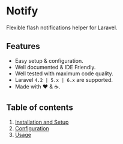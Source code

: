# Notify

Flexible flash notifications helper for Laravel.

## Features

  * Easy setup &amp; configuration.
  * Well documented &amp; IDE Friendly.
  * Well tested with maximum code quality.
  * Laravel `4.2 | 5.x | 6.x` are supported.
  * Made with :heart: &amp; :coffee:.

## Table of contents

  1. [Installation and Setup](1-Installation-and-Setup.md)
  2. [Configuration](2-Configuration.md)
  3. [Usage](3-Usage.md)
